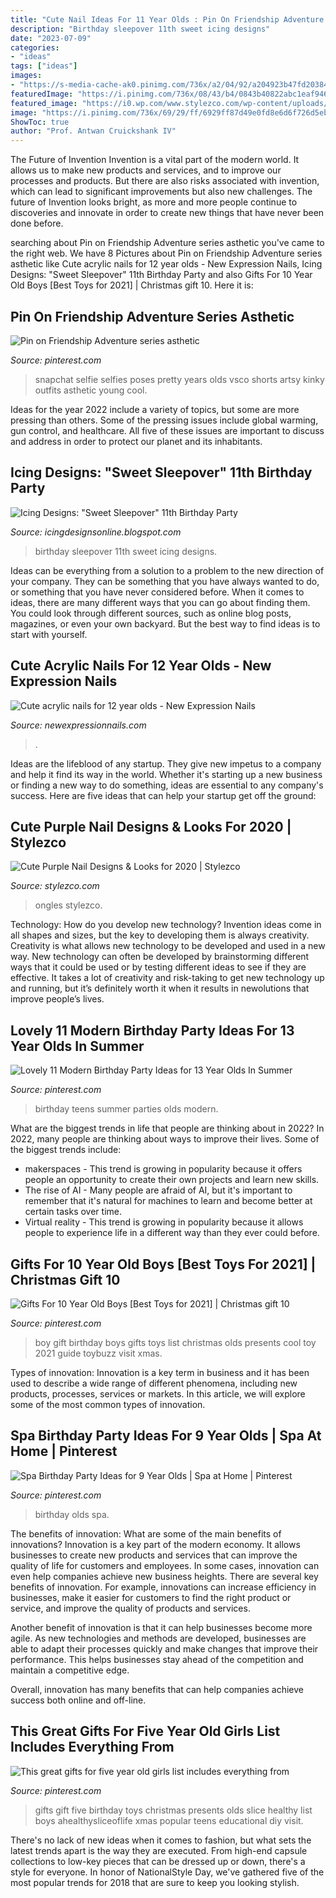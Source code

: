 ```yaml
---
title: "Cute Nail Ideas For 11 Year Olds : Pin On Friendship Adventure Series Asthetic"
description: "Birthday sleepover 11th sweet icing designs"
date: "2023-07-09"
categories:
- "ideas"
tags: ["ideas"]
images:
- "https://s-media-cache-ak0.pinimg.com/736x/a2/04/92/a204923b47fd203847fbeacffaaeb125.jpg"
featuredImage: "https://i.pinimg.com/736x/08/43/b4/0843b40822abc1eaf94621e3a0cfb327.jpg"
featured_image: "https://i0.wp.com/www.stylezco.com/wp-content/uploads/2019/11/Cute-Purple-Nail-Designs.jpg?fit=564%2C724&amp;ssl=1"
image: "https://i.pinimg.com/736x/69/29/ff/6929ff87d49e0fd8e6d6f726d5eb28c1.jpg"
ShowToc: true
author: "Prof. Antwan Cruickshank IV"
---
```



The Future of Invention
Invention is a vital part of the modern world. It allows us to make new products and services, and to improve our processes and products. But there are also risks associated with invention, which can lead to significant improvements but also new challenges. The future of Invention looks bright, as more and more people continue to discoveries and innovate in order to create new things that have never been done before.

	

		
searching about Pin on Friendship Adventure series asthetic you've came to the right web. We have 8 Pictures about Pin on Friendship Adventure series asthetic like Cute acrylic nails for 12 year olds - New Expression Nails, Icing Designs: &quot;Sweet Sleepover&quot; 11th Birthday Party and also Gifts For 10 Year Old Boys [Best Toys for 2021] | Christmas gift 10. Here it is:
		
    
## Pin On Friendship Adventure Series Asthetic

<img loading=lazy src="https://i.pinimg.com/736x/69/29/ff/6929ff87d49e0fd8e6d6f726d5eb28c1.jpg" onerror="this.onerror=null;this.src='https://tse1.mm.bing.net/th?id=OIP.k7c9UT-l8oUPbWkfbM1-LAAAAA&amp;pid=15.1';" alt="Pin on Friendship Adventure series asthetic">

_Source: pinterest.com_

>snapchat selfie selfies poses pretty years olds vsco shorts artsy kinky outfits asthetic young cool. 

	

Ideas for the year 2022 include a variety of topics, but some are more pressing than others. Some of the pressing issues include global warming, gun control, and healthcare. All five of these issues are important to discuss and address in order to protect our planet and its inhabitants.

    
## Icing Designs: &quot;Sweet Sleepover&quot; 11th Birthday Party

<img loading=lazy src="https://1.bp.blogspot.com/-u6Vg4vzY8Jk/T2KImsvWyCI/AAAAAAAAILs/EEV5gSGvcJU/s1600/bellas%2Bparty%2B126.JPG" onerror="this.onerror=null;this.src='https://tse2.mm.bing.net/th?id=OIP.CUU94fZKQjLF_Je4IKPn9QHaLG&amp;pid=15.1';" alt="Icing Designs: &quot;Sweet Sleepover&quot; 11th Birthday Party">

_Source: icingdesignsonline.blogspot.com_

>birthday sleepover 11th sweet icing designs. 

	

Ideas can be everything from a solution to a problem to the new direction of your company. They can be something that you have always wanted to do, or something that you have never considered before. When it comes to ideas, there are many different ways that you can go about finding them. You could look through different sources, such as online blog posts, magazines, or even your own backyard. But the best way to find ideas is to start with yourself.

    
## Cute Acrylic Nails For 12 Year Olds - New Expression Nails

<img loading=lazy src="https://newexpressionnails.com/wp-content/uploads/2019/02/cute-acrylic-nails-for-12-year-olds-1.jpg" onerror="this.onerror=null;this.src='https://tse3.mm.bing.net/th?id=OIP.IqoNN8uEHA6qNhKfNlMvAwHaJ3&amp;pid=15.1';" alt="Cute acrylic nails for 12 year olds - New Expression Nails">

_Source: newexpressionnails.com_

>. 

	

Ideas are the lifeblood of any startup. They give new impetus to a company and help it find its way in the world. Whether it's starting up a new business or finding a new way to do something, ideas are essential to any company's success. Here are five ideas that can help your startup get off the ground: 

    
## Cute Purple Nail Designs &amp; Looks For 2020 | Stylezco

<img loading=lazy src="https://i0.wp.com/www.stylezco.com/wp-content/uploads/2019/11/Cute-Purple-Nail-Designs.jpg?fit=564%2C724&amp;ssl=1" onerror="this.onerror=null;this.src='https://tse4.mm.bing.net/th?id=OIP.Q8EF5V1x3_-1XRT4EAqn0QHaJg&amp;pid=15.1';" alt="Cute Purple Nail Designs &amp; Looks for 2020 | Stylezco">

_Source: stylezco.com_

>ongles stylezco. 

	

Technology: How do you develop new technology?
Invention ideas come in all shapes and sizes, but the key to developing them is always creativity. Creativity is what allows new technology to be developed and used in a new way. New technology can often be developed by brainstorming different ways that it could be used or by testing different ideas to see if they are effective. It takes a lot of creativity and risk-taking to get new technology up and running, but it’s definitely worth it when it results in newolutions that improve people’s lives.

    
## Lovely 11 Modern Birthday Party Ideas For 13 Year Olds In Summer

<img loading=lazy src="https://i.pinimg.com/736x/08/43/b4/0843b40822abc1eaf94621e3a0cfb327.jpg" onerror="this.onerror=null;this.src='https://tse2.mm.bing.net/th?id=OIP.Geht_HPBHxNbdGdiSzMGrQHaJL&amp;pid=15.1';" alt="Lovely 11 Modern Birthday Party Ideas for 13 Year Olds In Summer">

_Source: pinterest.com_

>birthday teens summer parties olds modern. 

	

What are the biggest trends in life that people are thinking about in 2022?
In 2022, many people are thinking about ways to improve their lives. Some of the biggest trends include: 
- makerspaces - This trend is growing in popularity because it offers people an opportunity to create their own projects and learn new skills. 
- The rise of AI - Many people are afraid of AI, but it's important to remember that it's natural for machines to learn and become better at certain tasks over time. 
- Virtual reality - This trend is growing in popularity because it allows people to experience life in a different way than they ever could before.

    
## Gifts For 10 Year Old Boys [Best Toys For 2021] | Christmas Gift 10

<img loading=lazy src="https://i.pinimg.com/736x/8d/33/14/8d331471912a17d41e5013765e853c63.jpg" onerror="this.onerror=null;this.src='https://tse3.mm.bing.net/th?id=OIP.lgE-2nZoftFnthagNqY-vQAAAA&amp;pid=15.1';" alt="Gifts For 10 Year Old Boys [Best Toys for 2021] | Christmas gift 10">

_Source: pinterest.com_

>boy gift birthday boys gifts toys list christmas olds presents cool toy 2021 guide toybuzz visit xmas. 

	

Types of innovation:
Innovation is a key term in business and it has been used to describe a wide range of different phenomena, including new products, processes, services or markets. In this article, we will explore some of the most common types of innovation.

    
## Spa Birthday Party Ideas For 9 Year Olds | Spa At Home | Pinterest

<img loading=lazy src="https://s-media-cache-ak0.pinimg.com/736x/a2/04/92/a204923b47fd203847fbeacffaaeb125.jpg" onerror="this.onerror=null;this.src='https://tse3.mm.bing.net/th?id=OIP.zvqW0U1BKu1A6pUHGydZBAHaKi&amp;pid=15.1';" alt="Spa Birthday Party Ideas for 9 Year Olds | Spa at Home | Pinterest">

_Source: pinterest.com_

>birthday olds spa. 

	

The benefits of innovation: What are some of the main benefits of innovations?
Innovation is a key part of the modern economy. It allows businesses to create new products and services that can improve the quality of life for customers and employees. In some cases, innovation can even help companies achieve new business heights.
There are several key benefits of innovation. For example, innovations can increase efficiency in businesses, make it easier for customers to find the right product or service, and improve the quality of products and services.

Another benefit of innovation is that it can help businesses become more agile. As new technologies and methods are developed, businesses are able to adapt their processes quickly and make changes that improve their performance. This helps businesses stay ahead of the competition and maintain a competitive edge.

Overall, innovation has many benefits that can help companies achieve success both online and off-line.

    
## This Great Gifts For Five Year Old Girls List Includes Everything From

<img loading=lazy src="https://i.pinimg.com/736x/91/2b/68/912b68a3b24d9cf11237b35d7ac95f4c--healthy-slice-girl-toys.jpg" onerror="this.onerror=null;this.src='https://tse1.mm.bing.net/th?id=OIP.8ByNb_y6SDbaRx7USKkz1AHaJ-&amp;pid=15.1';" alt="This great gifts for five year old girls list includes everything from">

_Source: pinterest.com_

>gifts gift five birthday toys christmas presents olds slice healthy list boys ahealthysliceoflife xmas popular teens educational diy visit. 

	

There's no lack of new ideas when it comes to fashion, but what sets the latest trends apart is the way they are executed. From high-end capsule collections to low-key pieces that can be dressed up or down, there's a style for everyone. In honor of NationalStyle Day, we've gathered five of the most popular trends for 2018 that are sure to keep you looking stylish.

